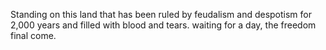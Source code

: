 Standing on this land that has been ruled by feudalism and despotism for 2,000 years and filled with blood and tears.
waiting for a day, the freedom final come.
<!---
Pslilysm/Pslilysm is a ✨ special ✨ repository because its `README.md` (this file) appears on your GitHub profile.
You can click the Preview link to take a look at your changes.
--->
